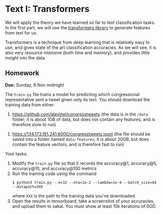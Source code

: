 # Text I: Transformers

We will apply the theory we have learned so far to text classification tasks.
In the first part, we will use the [transformers library](https://huggingface.co/transformers/) to generate features from text for us.

Transformers is a technique from deep learning that is relatively easy to use, and gives state of the art classification accuracies.
As we will see, it is also very resource intensive (both time and memory),
and provides little insight into the data.

## Homework

**Due:** Sunday, 8 Nov midnight

The `train.py` file trains a model for predicting which congressional representative sent a tweet given only its text.
You should download the training data from either:
1. https://github.com/alexlitel/congresstweets (the data is in the `/data` folder; it is about 1GB of data, but does not contain any features, and is therefore slow to run)
<!--
1. https://izbicki.me/public/cs/congresstweets.jsonl (the file should be saved into a folder named `data-features`; it is about 20GB, but does contain the feature vectors, and is therefore fast to run)
-->
1. https://134.173.191.241:8000/congresstweets.jsonl (the file should be saved into a folder named `data-features`; it is about 20GB, but does contain the feature vectors, and is therefore fast to run)

Your tasks:

1. Modify the `train.py` file so that it records the accuracy@1, accuracy@5, accuracy@10, and accuracy@100 metrics
1. Run the training code using the command
   ```
   $ python3 train.py --e=32 --eta=1e-2 --lambda=1e-4 --batch_size=64 --datapath=XXX
   ```
   where `XXX` is the path to the training data you've downloaded.
1. Open the results in tensorboard, take a screenshot of your accuracies, and upload them to sakai.
   You must show at least 10k iterations of SGD.

